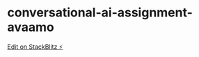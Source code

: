 # conversational-ai-assignment-avaamo

[Edit on StackBlitz ⚡️](https://stackblitz.com/edit/conversational-ai-assignment-avaamo)